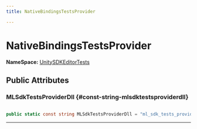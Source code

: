 ```yaml
---
title: NativeBindingsTestsProvider

---
```


# NativeBindingsTestsProvider



**NameSpace:** 
[UnitySDKEditorTests](/versioned_docs/version-02-Aug-2023/unity-api/api/UnitySDKEditorTests/UnitySDKEditorTests.md) 








## Public Attributes

### MLSdkTestsProviderDll {#const-string-mlsdktestsproviderdll}

```csharp

public static const string MLSdkTestsProviderDll = "ml_sdk_tests_provider";

```






-----------


